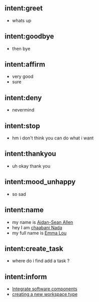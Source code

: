 ## intent:greet
- whats up

## intent:goodbye
- then bye

## intent:affirm
- very good
- sure

## intent:deny
- nevermind

## intent:stop
- hm i don't think you can do what i want

## intent:thankyou
- uh okay thank you

## intent:mood_unhappy
- so sad

## intent:name
- my name is [Aidan-Sean Allen](name)
- hey I am [chaabani Nada](name)
- my full name is [Emma Lou](name)

## intent:create_task
- where do i find add a task ?

## intent:inform
- [Integrate software components](task_name)
- [creating a new workspace type](workspace_description)
